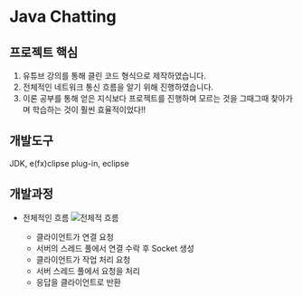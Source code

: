 # Java Chatting
## 프로젝트 핵심
1. 유튜브 강의를 통해 클린 코드 형식으로 제작하였습니다. 
2. 전체적인 네트워크 통신 흐름을 알기 위해 진행하였습니다.
3. 이론 공부를 통해 얻은 지식보다 프로젝트를 진행하며 모르는 것을 그때그때 찾아가며 학습하는 것이 훨씬 효율적이었다!!
## 개발도구
JDK, e(fx)clipse plug-in, eclipse
## 개발과정
* 전체적인 흐름
![전체적 흐름](https://user-images.githubusercontent.com/77962884/107382102-dd48ba80-6b32-11eb-9de8-76a7e55d7460.PNG)

   * 클라이언트가 연결 요청
   * 서버의 스레드 풀에서 연결 수락 후 Socket 생성
   * 클라이언트가 작업 처리 요청
   * 서버 스레드 풀에서 요청을 처리
   * 응답을 클라이언트로 반환
